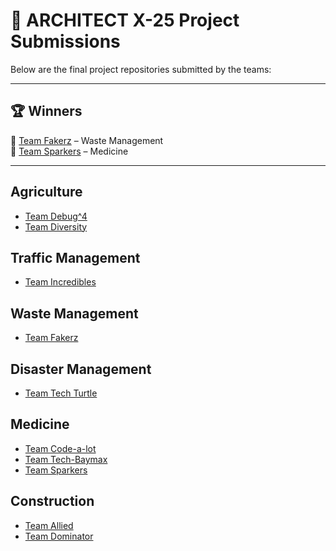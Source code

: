# 📝 ARCHITECT X-25 Project Submissions

Below are the final project repositories submitted by the teams:

---

## 🏆 Winners

🥇 [Team Fakerz](https://code2rohanshah.github.io/FOODBRIDGE) – Waste Management  
🥈 [Team Sparkers](https://github.com/jagadishacr/HealthGuard) – Medicine

---

## Agriculture
- [Team Debug^4](https://github.com/rach-ana29/market-whisper-agri/commit/eb17fa62bcc99a416b60ca4210362c05e055c033)
- [Team Diversity](https://github.com/THOUNA-34/flut)

## Traffic Management
- [Team Incredibles](https://github.com/INCREDIBLES433/guardian-eye-response-system)

## Waste Management
- [Team Fakerz](https://code2rohanshah.github.io/FOODBRIDGE)

## Disaster Management
- [Team Tech Turtle](https://github.com/bulty12/project.git)

## Medicine
- [Team Code-a-lot](https://github.com/prajwal7703/code-a-lot-/tree/main)
- [Team Tech-Baymax](https://github.com/Prithu23/MediGraph)
- [Team Sparkers](https://github.com/jagadishacr/HealthGuard)

## Construction
- [Team Allied](https://github.com/karmatheHacker/epc1)
- [Team Dominator](https://github.com/sasank-valeti/v0-construction-site-safety-websit.git)
